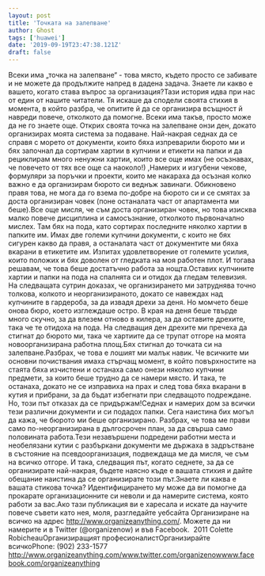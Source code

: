 ```yaml
---
layout: post
title: 'Точката на залепване'
author: Ghost
tags: ['huawei']
date: '2019-09-19T23:47:38.121Z'
draft: false
---
```


Всеки има „точка на залепване“ - това място, където просто се забивате и не можете да продължите напред в дадена задача. Знаете ли какво е вашето, когато става въпрос за организация?Тази история идва при нас от един от нашите читатели. Тя искаше да сподели своята стихия в момента, в който разбра, че опитите й да се организира всъщност й навреди повече, отколкото да помогне. Всеки има такъв, просто може да не го знаете още. Открих своята точка на залепване онзи ден, докато организирах моята система за подаване. Най-накрая седнах да се справя с морето от документи, които бяха изпреварили бюрото ми и бях започнал да сортирам хартии в купчини и етикети на папки и да рециклирам много ненужни хартии, които все още имах (не осъзнавах, че повечето от тях все още са наоколо!) ,Намерих и изгубени чекове, формуляри за поръчки и проекти, които ме накараха да осъзная колко важно е да организирам бюрото си веднъж завинаги. Обикновено правя това, не мога да го взема по-добре на бюрото си и се смятах за доста организиран човек (поне останалата част от апартамента ми беше).Все още мисля, че съм доста организиран човек, но това изисква малко повече дисциплина и самосъзнание, отколкото първоначално мислех. Там бях на пода, като сортирах последните няколко хартии в папките им. Имах две големи купчини документи, с които не бях сигурен какво да правя, а останалата част от документите ми бяха вкарани в етикетите им. Изпитах удовлетворение от големите усилия, които положих и бях доволен от гледката на моя работен плот. И тогава решавам, че това беше достатъчно работа за нощта.Оставих купчините хартии и папки на пода на спалнята си и отидох да гледам телевизия. На следващата сутрин доказах, че организирането ми затруднява точно толкова, колкото и неорганизираното, докато се навеждах над купчините в гардероба, за да извадя дрехи за деня. Но момчето беше онова бюро, което изглеждаше остро. В края на деня беше твърде много скучно, за да влезем отново в килера, за да оставите дрехите, така че те отидоха на пода. На следващия ден дрехите ми пречеха да стигнат до бюрото ми, така че хартиите да се трупат отгоре на моята новоорганизирана работна площ.Бях стигнал до точката си на залепване.Разбрах, че това е лошият ми малък навик. Че всичките ми основни почиствания имаха стърчащ момент, в който повърхностите на стаята бяха изчистени и останаха само онези няколко купчини предмети, за които беше трудно да се намери място. И така, те останаха, докато не се изправиха на прах и след това бяха вкарани в кутия и прибрани, за да бъдат избегнати при следващото подреждане. Но, този път отказах да се придържам!Седнах и намерих дом за всички тези различни документи и си подадох папки. Сега наистина бих могъл да кажа, че бюрото ми беше организирано. Разбрах, че това ме прави само по-неорганизирана в дългосрочен план, за да свърша само половината работа.Тези незавършени подредени работни места и необелязани кутии с разбъркани документи ме държаха в задръстване в състояние на псевдоорганизация, подвеждаща ме да мисля, че съм на всичко отгоре. И така, следващия път, когато седнете, за да се организирате най-накрая, бъдете наясно къде е вашата стихия и дайте обещание наистина да се организирате този път.Знаете ли каква е вашата стикова точка? Идентифицирането му може да ви помогне да прокарате организационните си неволи и да намерите система, която работи за вас.Ако тази публикация ви е харесала и искате да научите повече съвети като нея, моля, разгледайте уебсайта Организиране на всичко на адрес http://www.organizeanything.com/. Можете да ни намерите и в Twitter (@organizenow) и във Facebook.  2011 Colette RobicheauОрганизиращият професионалистОрганизирайте всичкоPhone: (902) 233-1577 http://www.organizeanything.com/www.twitter.com/organizenowwww.facebook.com/organizeanything
